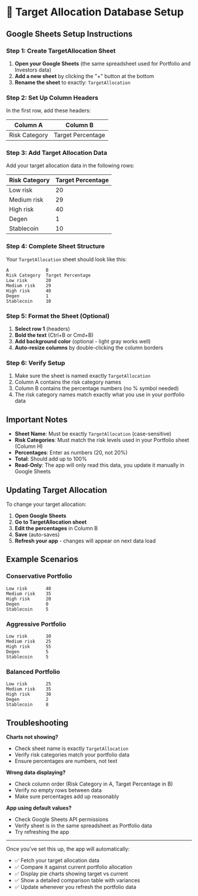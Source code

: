 # 🎯 Target Allocation Database Setup

## Google Sheets Setup Instructions

### Step 1: Create TargetAllocation Sheet

1. **Open your Google Sheets** (the same spreadsheet used for Portfolio and Investors data)
2. **Add a new sheet** by clicking the "+" button at the bottom
3. **Rename the sheet** to exactly: `TargetAllocation`

### Step 2: Set Up Column Headers

In the first row, add these headers:

| Column A | Column B |
|----------|----------|
| Risk Category | Target Percentage |

### Step 3: Add Target Allocation Data

Add your target allocation data in the following rows:

| Risk Category | Target Percentage |
|---------------|-------------------|
| Low risk      | 20                |
| Medium risk   | 29                |
| High risk     | 40                |
| Degen         | 1                 |
| Stablecoin    | 10                |

### Step 4: Complete Sheet Structure

Your `TargetAllocation` sheet should look like this:

```
A              B
Risk Category  Target Percentage
Low risk       20
Medium risk    29  
High risk      40
Degen          1
Stablecoin     10
```

### Step 5: Format the Sheet (Optional)

1. **Select row 1** (headers)
2. **Bold the text** (Ctrl+B or Cmd+B)
3. **Add background color** (optional - light gray works well)
4. **Auto-resize columns** by double-clicking the column borders

### Step 6: Verify Setup

1. Make sure the sheet is named exactly `TargetAllocation`
2. Column A contains the risk category names
3. Column B contains the percentage numbers (no % symbol needed)
4. The risk category names match exactly what you use in your portfolio data

## Important Notes

- **Sheet Name**: Must be exactly `TargetAllocation` (case-sensitive)
- **Risk Categories**: Must match the risk levels used in your Portfolio sheet (Column H)
- **Percentages**: Enter as numbers (20, not 20%)
- **Total**: Should add up to 100%
- **Read-Only**: The app will only read this data, you update it manually in Google Sheets

## Updating Target Allocation

To change your target allocation:

1. **Open Google Sheets**
2. **Go to TargetAllocation sheet**
3. **Edit the percentages** in Column B
4. **Save** (auto-saves)
5. **Refresh your app** - changes will appear on next data load

## Example Scenarios

### Conservative Portfolio
```
Low risk       40
Medium risk    35
High risk      20
Degen          0
Stablecoin     5
```

### Aggressive Portfolio  
```
Low risk       10
Medium risk    25
High risk      55
Degen          5
Stablecoin     5
```

### Balanced Portfolio
```
Low risk       25
Medium risk    35
High risk      30
Degen          2
Stablecoin     8
```

## Troubleshooting

**Charts not showing?**
- Check sheet name is exactly `TargetAllocation`
- Verify risk categories match your portfolio data
- Ensure percentages are numbers, not text

**Wrong data displaying?**
- Check column order (Risk Category in A, Target Percentage in B)
- Verify no empty rows between data
- Make sure percentages add up reasonably

**App using default values?**
- Check Google Sheets API permissions
- Verify sheet is in the same spreadsheet as Portfolio data
- Try refreshing the app

---

Once you've set this up, the app will automatically:
- ✅ Fetch your target allocation data
- ✅ Compare it against current portfolio allocation  
- ✅ Display pie charts showing target vs current
- ✅ Show a detailed comparison table with variances
- ✅ Update whenever you refresh the portfolio data
